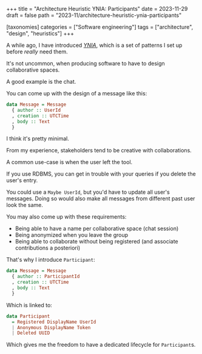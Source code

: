 +++
title = "Architecture Heuristic YNIA: Participants"
date = 2023-11-29
draft = false
path = "2023-11/architecture-heuristic-ynia-participants"

[taxonomies]
categories = ["Software engineering"]
tags = ["architecture", "design", "heuristics"]
+++

A while ago, I have introduced [_YNIA_](@/2023-10-18_architecture-heuristic-ynai-queues.md),
which is a set of patterns I set up before _really_ need them.

It's not uncommon, when producing software to have to design collaborative spaces.

A good example is the chat.

You can come up with the design of a message like this:

```haskell
data Message = Message
  { author :: UserId
  , creation :: UTCTime
  , body :: Text
  }
```

I think it's pretty minimal.

From my experience, stakeholders tend to be creative with collaborations.

A common use-case is when the user left the tool.

If you use RDBMS, you can get in trouble with your queries if you delete the
user's entry.

You could use a `Maybe UserId`, but you'd have to update all user's messages.
Doing so would also make all messages from different past user look the same.

You may also come up with these requirements:

* Being able to have a name per collaborative space (chat session)
* Being anonymized when you leave the group
* Being able to collaborate without being registered (and associate contributions a posteriori)

That's why I introduce `Participant`:

```haskell
data Message = Message
  { author :: ParticipantId
  , creation :: UTCTime
  , body :: Text
  }
```

Which is linked to:

```haskell
data Participant
  = Registered DisplayName UserId
  | Anonymous DisplayName Token
  | Deleted UUID
```

Which gives me the freedom to have a dedicated lifecycle for `Participant`s.
